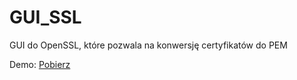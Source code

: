 # GUI_SSL
 GUI do OpenSSL, które pozwala na konwersję certyfikatów do PEM
 
 Demo: [Pobierz](https://onedrive.live.com/download?cid=459AE2D32C6AB297&resid=459AE2D32C6AB297%2175884&authkey=AKEHF-m5tSRGKq4)
